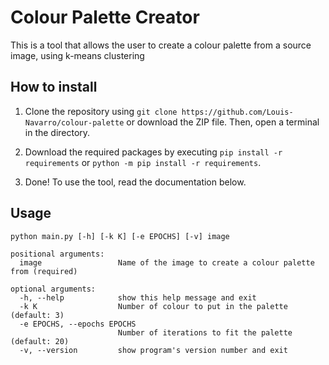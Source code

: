 # Colour Palette Creator

This is a tool that allows the user to create a colour palette from a source image, using k-means clustering

## How to install

1. Clone the repository using `git clone https://github.com/Louis-Navarro/colour-palette` or download the ZIP file. Then, open a terminal in the directory.

2. Download the required packages by executing `pip install -r requirements` or `python -m pip install -r requirements`.

3. Done! To use the tool, read the documentation below.

## Usage

```
python main.py [-h] [-k K] [-e EPOCHS] [-v] image

positional arguments:
  image                 Name of the image to create a colour palette from (required)

optional arguments:
  -h, --help            show this help message and exit
  -k K                  Number of colour to put in the palette (default: 3)
  -e EPOCHS, --epochs EPOCHS
                        Number of iterations to fit the palette (default: 20)
  -v, --version         show program's version number and exit
```
